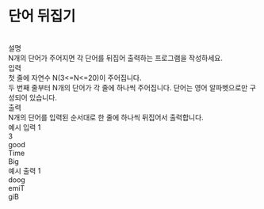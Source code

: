 <h1>단어 뒤집기</h1><br/>
설명<br/>
N개의 단어가 주어지면 각 단어를 뒤집어 출력하는 프로그램을 작성하세요.<br/>
입력<br/>
첫 줄에 자연수 N(3<=N<=20)이 주어집니다.<br/>
두 번째 줄부터 N개의 단어가 각 줄에 하나씩 주어집니다. 단어는 영어 알파벳으로만 구성되어 있습니다.<br/>
출력<br/>
N개의 단어를 입력된 순서대로 한 줄에 하나씩 뒤집어서 출력합니다.<br/>
예시 입력 1 <br/>
3<br/>
good<br/>
Time<br/>
Big<br/>
예시 출력 1<br/>
doog<br/>
emiT<br/>
giB<br/> 
